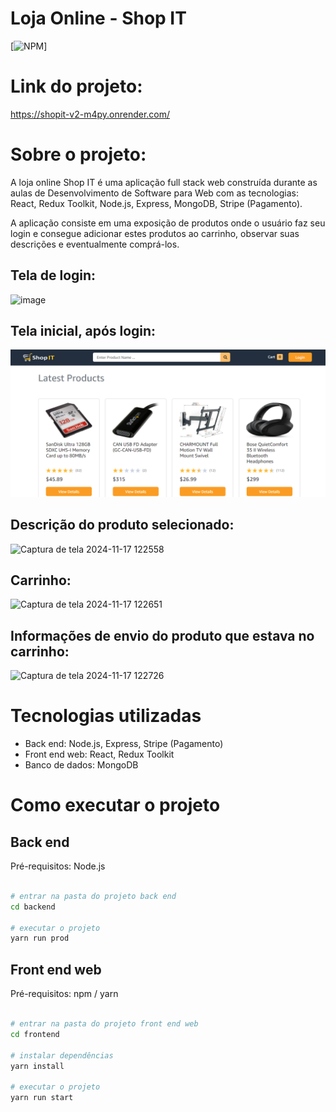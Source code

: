 # Loja Online  - Shop IT
[![NPM](https://img.shields.io/npm/l/react)] 

# Link do projeto:

https://shopit-v2-m4py.onrender.com/

# Sobre o projeto:

A loja online Shop IT é uma aplicação full stack web construída durante as aulas de Desenvolvimento de Software para Web com as tecnologias: React, Redux Toolkit, Node.js, Express, MongoDB, Stripe (Pagamento).

A aplicação consiste em uma exposição de produtos onde o usuário faz seu login e consegue adicionar estes produtos ao carrinho, observar suas descrições e eventualmente comprá-los.



## Tela de login:
![image](https://github.com/user-attachments/assets/c551f2d7-e626-4c83-835d-81ae3a32dc55)

## Tela inicial, após login:
![Tela 1](https://github.com/vivian2804/deploy-projeto-webII/blob/020-prepared-for-deploy/Captura%20de%20tela%202024-11-13%20221548.png)

## Descrição do produto selecionado:
![Captura de tela 2024-11-17 122558](https://github.com/user-attachments/assets/dd79978b-a7f2-4e83-8a03-1bc7acdf31b1)

## Carrinho:
![Captura de tela 2024-11-17 122651](https://github.com/user-attachments/assets/77dcb017-ebc2-40fb-be8e-ac76cff4ce21)

## Informações de envio do produto que estava no carrinho:
![Captura de tela 2024-11-17 122726](https://github.com/user-attachments/assets/383859a2-2538-4a4d-9c16-bf33039ed7da)


# Tecnologias utilizadas

- Back end: Node.js, Express, Stripe (Pagamento)
- Front end web: React, Redux Toolkit
- Banco de dados: MongoDB

# Como executar o projeto

## Back end
Pré-requisitos: Node.js

```bash

# entrar na pasta do projeto back end
cd backend

# executar o projeto
yarn run prod
```

## Front end web
Pré-requisitos: npm / yarn

```bash

# entrar na pasta do projeto front end web
cd frontend

# instalar dependências
yarn install

# executar o projeto
yarn run start
```


